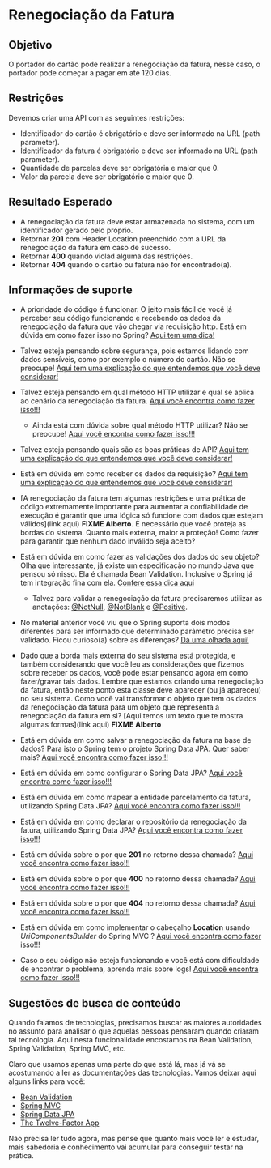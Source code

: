 # Renegociação da Fatura

## Objetivo

O portador do cartão pode realizar a renegociação da fatura, nesse caso, o portador pode começar a pagar em até 120 dias.

## Restrições

Devemos criar uma API com as seguintes restrições:

- Identificador do cartão é obrigatório e deve ser informado na URL (path parameter).
- Identificador da fatura é obrigatório e deve ser informado na URL (path parameter).
- Quantidade de parcelas deve ser obrigatória e maior que 0.
- Valor da parcela deve ser obrigatório e maior que 0.

## Resultado Esperado

- A renegociação da fatura deve estar armazenada no sistema, com um identificador gerado pelo próprio.
- Retornar **201** com Header Location preenchido com a URL da renegociação da fatura em caso de sucesso.
- Retornar **400** quando violad alguma das restrições.
- Retornar **404** quando o cartão ou fatura não for encontrado(a).

## Informações de suporte

* A prioridade do código é funcionar. O jeito mais fácil de você já perceber seu código funcionando e recebendo os dados da renegociação da fatura que vão chegar via requisição http. Está em dúvida em como fazer isso no Spring? [Aqui tem uma dica!](https://spring.io/guides/gs/rest-service/)

* Talvez esteja pensando sobre segurança, pois estamos lidando com dados sensíveis, como por exemplo o número do cartão. Não se preocupe! [Aqui tem uma explicação do que entendemos que você deve considerar!](../informacao_procedural/seguranca_cloud_native.md)

* Talvez esteja pensando em qual método HTTP utilizar e qual se aplica ao cenário da renegociação da fatura. [Aqui você encontra como fazer isso!!!](../informacao_suporte/rest-methods.md)

  * Ainda está com dúvida sobre qual método HTTP utilizar? Não se preocupe! [Aqui você encontra como fazer isso!!!](../informacao_suporte/rest-post.md)

* Talvez esteja pensando quais são as boas práticas de API? [Aqui tem uma explicação do que entendemos que você deve considerar!](../informacao_procedural/modelando_um_recurso_rest.md)

* Está em dúvida em como receber os dados da requisição? [Aqui tem uma explicação do que entendemos que você deve considerar!](../informacao_suporte/recebe-dados-requisicao.md)

* [A renegociação da fatura tem algumas restrições e uma prática de código extremamente importante para aumentar a confiabilidade de execução é garantir que uma lógica só funcione com dados que estejam válidos](link aqui) **FIXME Alberto**. É necessário que você proteja as bordas do sistema. Quanto mais externa, maior a proteção! Como fazer para garantir que nenhum dado inválido seja aceito?

* Está em dúvida em como fazer as validações dos dados do seu objeto? Olha que interessante, já existe um especificação no mundo Java que pensou só nisso. Ela é chamada Bean Validation. Inclusive o Spring já tem integração fina com ela. [Confere essa dica aqui](../informacao_suporte/bean-validation.md)

	* Talvez para validar a renegociação da fatura precisaremos utilizar as anotações: [@NotNull](https://javaee.github.io/javaee-spec/javadocs/javax/validation/constraints/NotNull.html), [@NotBlank](https://javaee.github.io/javaee-spec/javadocs/javax/validation/constraints/NotBlank.html) e [@Positive](https://docs.jboss.org/hibernate/beanvalidation/spec/2.0/api/javax/validation/constraints/Positive.html).

* No material anterior você viu que o Spring suporta dois modos diferentes para ser informado que determinado parâmetro precisa ser validado. Ficou curioso(a) sobre as diferenças? [Dá uma olhada aqui!](../informacao_suporte/bean-validation-valid-vs-validated.md)

* Dado que a borda mais externa do seu sistema está protegida, e também considerando que você leu as considerações que fizemos sobre receber os dados, você pode estar pensando agora em como fazer/gravar tais dados. Lembre que estamos criando uma renegociação da fatura, então neste ponto esta classe deve aparecer (ou já apareceu) no seu sistema. Como você vai transformar o objeto que tem os dados da renegociação da fatura para um objeto que representa a renegociação da fatura em si? [Aqui temos um texto que te mostra algumas formas](link aqui) **FIXME Alberto**

* Está em dúvida em como salvar a renegociação da fatura na base de dados? Para isto o Spring tem o projeto Spring Data JPA. Quer saber mais? [Aqui você encontra como fazer isso!!!](../informacao_suporte/spring-data.md)

* Está em dúvida em como configurar o Spring Data JPA? [Aqui você encontra como fazer isso!!!](../informacao_suporte/spring-data-configuration.md)

* Está em dúvida em como mapear a entidade parcelamento da fatura, utilizando Spring Data JPA? [Aqui você encontra como fazer isso!!!](../informacao_suporte/spring-data-entity.md)

* Está em dúvida em como declarar o repositório da renegociação da fatura, utilizando Spring Data JPA? [Aqui você encontra como fazer isso!!!](../informacao_suporte/spring-data-repository.md)

* Está em dúvida sobre o por que **201** no retorno dessa chamada? [Aqui você encontra como fazer isso!!!](../informacao_suporte/rest-201.md)

* Está em dúvida sobre o por que **400** no retorno dessa chamada? [Aqui você encontra como fazer isso!!!](../informacao_suporte/rest-400.md)

* Está em dúvida sobre o por que **404** no retorno dessa chamada? [Aqui você encontra como fazer isso!!!](../informacao_suporte/rest-404.md)

* Está em dúvida em como implementar o cabeçalho **Location** usando _UriComponentsBuilder_ do Spring MVC ? [Aqui você encontra como fazer isso!!!](../informacao_suporte/uri-components-builder.md)

* Caso o seu código não esteja funcionando e você está com dificuldade de encontrar o problema, aprenda mais sobre logs! [Aqui você encontra como fazer isso!!!](../informacao_suporte/spring-logging.md)

## Sugestões de busca de conteúdo

Quando falamos de tecnologias, precisamos buscar as maiores autoridades no assunto para analisar o que aquelas pessoas 
pensaram quando criaram tal tecnologia. Aqui nesta funcionalidade encostamos na Bean Validation, Spring Validation, Spring MVC, etc. 

Claro que usamos apenas uma parte do que está lá, mas já vá se acostumando a ler as documentações das tecnologias. 
Vamos deixar aqui alguns links para você:

* [Bean Validation](https://beanvalidation.org/)
* [Spring MVC](https://docs.spring.io/spring/docs/current/spring-framework-reference/web.html)
* [Spring Data JPA](https://spring.io/projects/spring-data-jpa)
* [The Twelve-Factor App](https://12factor.net/pt_br/)

Não precisa ler tudo agora, mas pense que quanto mais você ler e estudar, mais sabedoria e conhecimento vai acumular para conseguir testar na prática.
